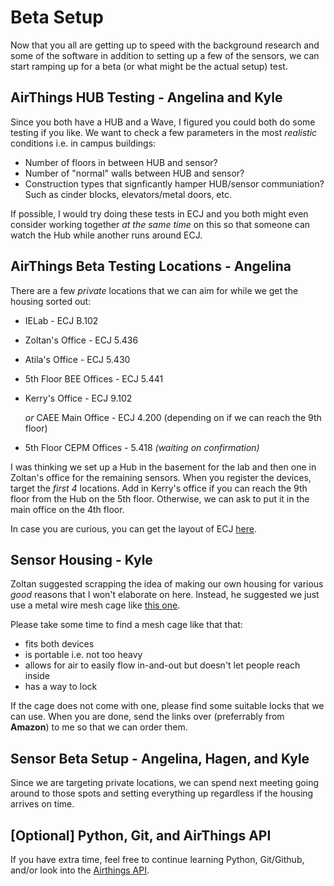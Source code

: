 # Beta Setup

Now that you all are getting up to speed with the background research and some of the software in addition to setting up a few of the sensors, we can start ramping up for a beta (or what might be the actual setup) test. 

## AirThings HUB Testing - Angelina and Kyle

Since you both have a HUB and a Wave, I figured you could both do some testing if you like. We want to check a few parameters in the most _realistic_ conditions i.e. in campus buildings:

* Number of floors in between HUB and sensor?
* Number of "normal" walls between HUB and sensor?
* Construction types that signficantly hamper HUB/sensor communiation? Such as cinder blocks, elevators/metal doors, etc. 

If possible, I would try doing these tests in ECJ and you both might even consider working together _at the same time_ on this so that someone can watch the Hub while another runs around ECJ. 

## AirThings Beta Testing Locations - Angelina

There are a few _private_ locations that we can aim for while we get the housing sorted out:

* IELab - ECJ B.102

* Zoltan's Office - ECJ 5.436

* Atila's Office - ECJ 5.430

* 5th Floor BEE Offices - ECJ 5.441

* Kerry's Office - ECJ 9.102

  _or_ CAEE Main Office - ECJ 4.200 (depending on if we can reach the 9th floor)

* 5th Floor CEPM Offices - 5.418 _(waiting on confirmation)_

I was thinking we set up a Hub in the basement for the lab and then one in Zoltan's office for the remaining sensors. When you register the devices, target the _first 4_ locations. Add in Kerry's office if you can reach the 9th floor from the Hub on the 5th floor. Otherwise, we can ask to put it in the main office on the 4th floor. 

In case you are curious, you can get the layout of ECJ [here](https://utdirect.utexas.edu/apps/campus/buildings/nlogon/facilities/UTM/ECJ/). 

## Sensor Housing - Kyle

Zoltan suggested scrapping the idea of making our own housing for various _good_ reasons that I won't elaborate on here. Instead, he suggested we just use a metal wire mesh cage like [this one](https://sc01.alicdn.com/kf/HTB14y6QFpGWBuNjy0Fbq6z4sXXa6/222196057/HTB14y6QFpGWBuNjy0Fbq6z4sXXa6.jpg). 

Please take some time to find a mesh cage like that that:

* fits both devices
* is portable i.e. not too heavy
* allows for air to easily flow in-and-out but doesn't let people reach inside
* has a way to lock 

If the cage does not come with one, please find some suitable locks that we can use. When you are done, send the links over (preferrably from **Amazon**) to me so that we can order them.

## Sensor Beta Setup - Angelina, Hagen, and Kyle

Since we are targeting private locations, we can spend next meeting going around to those spots and setting everything up regardless if the housing arrives on time. 

## [Optional] Python, Git, and AirThings API

If you have extra time, feel free to continue learning Python, Git/Github, and/or look into the [Airthings API](https://developer.airthings.com/docs/api-getting-started/index.html). 

